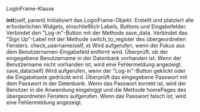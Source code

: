 LoginFrame-Klasse

**init**(self, parent)
Initialisiert das LoginFrame-Objekt.
Erstellt und platziert alle erforderlichen Widgets, einschließlich Labels, Buttons und Eingabefelder.
Verbindet den "Log-in"-Button mit der Methode save_data.
Verbindet das "Sign Up"-Label mit der Methode switch_to_register des übergeordneten Fensters.
check_username(self, e)
Wird aufgerufen, wenn der Fokus aus dem Benutzernamen-Eingabefeld entfernt wird.
Überprüft, ob der eingegebene Benutzername in der Datenbank vorhanden ist.
Wenn der Benutzername nicht vorhanden ist, wird eine Fehlermeldung angezeigt.
save_data(self)
Wird aufgerufen, wenn der "Log-in"-Button geklickt oder die Eingabetaste gedrückt wird.
Überprüft das eingegebene Passwort mit dem Passwort in der Datenbank.
Wenn das Passwort korrekt ist, wird der Benutzer in die Anwendung eingeloggt und die Methode homePages des übergeordneten Fensters aufgerufen.
Wenn das Passwort falsch ist, wird eine Fehlermeldung angezeigt.
